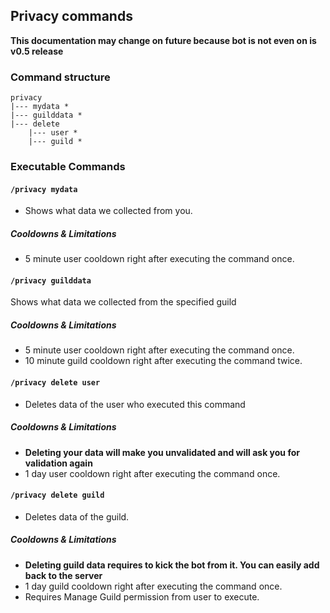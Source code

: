 ## Privacy commands

**This documentation may change on future because bot is not even on is v0.5 release**

### Command structure

```
privacy
|--- mydata *
|--- guilddata *
|--- delete
    |--- user *
    |--- guild *
```

### Executable Commands

#### `/privacy mydata`
- Shows what data we collected from you.

##### Cooldowns & Limitations
- 5 minute user cooldown right after executing the command once.

#### `/privacy guilddata`
Shows what data we collected from the specified guild

##### Cooldowns & Limitations
- 5 minute user cooldown right after executing the command once.
- 10 minute guild cooldown right after executing the command twice.

#### `/privacy delete user`
- Deletes data of the user who executed this command

##### Cooldowns & Limitations
- **Deleting your data will make you unvalidated and will ask you for validation again**
- 1 day user cooldown right after executing the command once.

#### `/privacy delete guild`
- Deletes data of the guild.

##### Cooldowns & Limitations
- **Deleting guild data requires to kick the bot from it. You can easily add back to the server**
- 1 day guild cooldown right after executing the command once.
- Requires Manage Guild permission from user to execute.